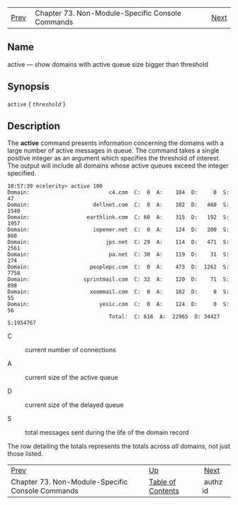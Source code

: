 |     |     |     |
| --- | --- | --- |
| [Prev](console.cmds.ref)  | Chapter 73. Non-Module-Specific Console Commands |  [Next](console_commands.authz_id) |

<a name="console_commands.active"></a>
## Name

active — show domains with active queue size bigger than threshold

## Synopsis

`active` { *`threshold`* }

<a name="idp13276592"></a>
## Description

The **active** command presents information concerning the domains with a large number of active messages in queue. The command takes a single positive integer as an argument which specifies the threshold of interest. The output will include all domains whose active queues exceed the integer specified.

```
10:57:39 ecelerity> active 100
Domain:                         c4.com  C:  0  A:    104  D:     0  S:    47
Domain:                    dellnet.com  C:  0  A:    102  D:   460  S:  1540
Domain:                  earthlink.com  C: 60  A:    315  D:   192  S:  1957
Domain:                    iopener.net  C:  0  A:    124  D:   200  S:   860
Domain:                        jps.net  C: 29  A:    114  D:   471  S:  2561
Domain:                         pa.net  C: 30  A:    119  D:    31  S:   274
Domain:                   peoplepc.com  C:  0  A:    473  D:  1262  S:  7758
Domain:                 sprintmail.com  C: 32  A:    120  D:    71  S:   898
Domain:                   xoommail.com  C:  0  A:    102  D:     0  S:    55
Domain:                      yesic.com  C:  0  A:    124  D:     0  S:    56
                                Total:  C: 616  A:  22965  D: 34427  S:1954767
```

<dl className="variablelist">

<dt>C</dt>

<dd>

current number of connections

</dd>

<dt>A</dt>

<dd>

current size of the active queue

</dd>

<dt>D</dt>

<dd>

current size of the delayed queue

</dd>

<dt>S</dt>

<dd>

total messages sent during the life of the domain record

</dd>

</dl>

The row detailing the totals represents the totals across *all* domains, not just those listed.

|     |     |     |
| --- | --- | --- |
| [Prev](console.cmds.ref)  | [Up](console.cmds.ref) |  [Next](console_commands.authz_id) |
| Chapter 73. Non-Module-Specific Console Commands  | [Table of Contents](index) |  authz id |

